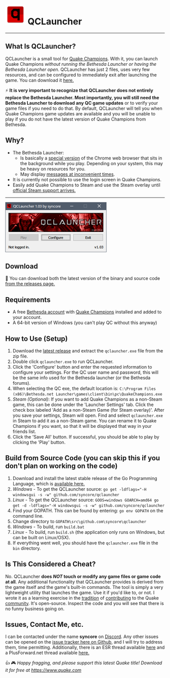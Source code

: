 # ![Logo](resources/site/qclauncher_logo_med.png) QCLauncher


----------

What Is QCLauncher?
-------------

QCLauncher is a small tool for [Quake Champions](https://www.quake.com). With it, you can launch Quake Champions *without running the Bethesda Launcher or having the Bethesda Launcher open*. QCLauncher has just 2 files, uses very few resources, and can be configured to immediately exit after launching the game. You can download it [here.](https://github.com/syncore/qclauncher/releases)

 :zap: **It is very important to recognize that QCLauncher does not entirely replace the Bethesda Launcher. Most importantly, you will still need the Bethesda Launcher to download any QC game updates** or to verify your game files if you need to do that. By default, QCLauncher will tell you when Quake Champions game updates are available and you will be unable to play if you do not have the latest version of Quake Champions from Bethesda.

Why?
----

 - The Bethesda Launcher:
	 -  Is basically a [special version](https://bitbucket.org/chromiumembedded/cef) of the Chrome web browser that sits in the background while you play. Depending on your system, this may be heavy on resources for you.
	 - May display [messages at inconvenient times](https://www.reddit.com/r/QuakeChampions/comments/6kffch/dear_bethesda_do_not_do_this/).
 - It is currently not possible to use the login screen in Quake Champions.
 - Easily add Quake Champions to Steam and use the Steam overlay until [official Steam support arrives.](http://www.pcgamer.com/quake-champions-will-run-through-steam-id-software-confirms/)

----------
![Main window](resources/site/screenshot.png)


Download
-------------

:floppy_disk: You can download both the latest version of the binary and source code [from the releases page.](https://github.com/syncore/qclauncher/releases)

Requirements
-------------

 - A free [Bethesda account](https://account.bethesda.net/en/join) with [Quake Champions](https://quake.bethesda.net/en/signup) installed and added to your account.
 - A 64-bit version of Windows (you can't play QC without this anyway)

How to Use (Setup)
-------------

 1. Download the [latest release](https://github.com/syncore/qclauncher/releases) and extract the `qclauncher.exe` file from the zip file.
 2. Double click `qclauncher.exe` to run QCLauncher.
 3. Click the 'Configure' button and enter the requested information to configure your settings. For the QC user name and password, this will be the same info used for the Bethesda launcher (or the Bethesda forums).
 4. When selecting the QC exe, the default location is: `C:\Program Files (x86)\Bethesda.net Launcher\games\client\bin\pc\QuakeChampions.exe`
 5. *Steam (Optional)*: If you want to add Quake Champions as a non-Steam game, this can be done under the 'Launcher Settings' tab. Click the check box labeled 'Add as a non-Steam Game (for Steam overlay)'. After you save your settings, Steam will open. Find and select `qclauncher.exe` in Steam to add it as a non-Steam game. You can rename it to Quake Champions if you want, so that it will be displayed that way in your friends list.
 6. Click the 'Save All' button. If successful, you should be able to play by clicking the 'Play' button.


Build from Source Code (you can skip this if you don't plan on working on the code)
-------------

 1. Download and install the latest stable release of the Go Programming Language, which is [available here.](https://golang.org/dl/)
 2. *Windows* - To get the QCLauncher source: `go get -ldflags="-H windowsgui -s -w" github.com/syncore/qclauncher`
 3. *Linux* - To get the QCLauncher source: `GOOS=windows GOARCH=amd64 go get -d -ldflags="-H windowsgui -s -w" github.com/syncore/qclauncher`
 4. Find your GOPATH. This can be found by entering:  `go env GOPATH` on the command line.
 5. Change directory to `GOPATH\src\github.com\syncore\qclauncher`
 6. *Windows* - To build, run `build.bat`
 7. *Linux* - To build, run `build.sh` (the application only runs on Windows, but can be built on Linux/OSX).
 8. If everything went well, you should have the `qclauncher.exe` file in the `bin` directory.

Is This Considered a Cheat?
-------------
No. QCLauncher **does *NOT* touch or modify any game files or game code at all**. Any additional functionality that QCLauncher provides is derived from the game itself and the game's built-in commands. The tool is simply a very lightweight utility that launches the game. Use it if you'd like to, or not. I wrote it as a learning exercise in the [tradition](https://qlprism.syncore.org/) of [contributing](https://ql.syncore.org) to the Quake [community](https://qlprism.syncore.org/qlm/). It's open-source. Inspect the code and you will see that there is no funny business going on.

Issues, Contact Me, etc.
-------------

I can be contacted under the name **syncore** on [Discord](https://discordapp.com/). Any other issues can be opened on the [issue tracker here on Github,](https://github.com/syncore/qclauncher/issues) and I will try to address them, time permitting. Additionally, there is an ESR thread available [here](http://www.esreality.com/post/2877585/quake-champions-quick-launcher/) and a PlusForward.net thread available [here.](https://www.plusforward.net/quake/post/28904/QCLauncher-Run-Quake-Champions-without-Bethesda-Launcher/)


:thumbsup: :video_game: *Happy fragging, and please support this latest Quake title! Download it for free at https://www.quake.com*
